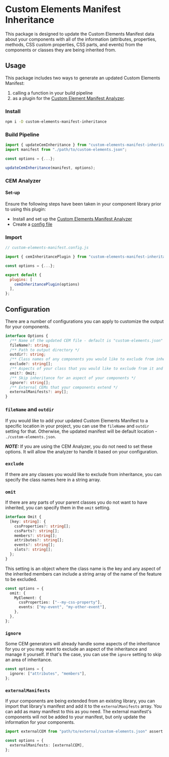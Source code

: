 # Custom Elements Manifest Inheritance

This package is designed to update the Custom Elements Manifest data about your components with all of the information (attributes, properties, methods, CSS custom properties, CSS parts, and events) from the components or classes they are being inherited from.

## Usage

This package includes two ways to generate an updated Custom Elements Manifest:

1. calling a function in your build pipeline
2. as a plugin for the [Custom Element Manifest Analyzer](https://custom-elements-manifest.open-wc.org/).

### Install

```bash
npm i -D custom-elements-manifest-inheritance
```

### Build Pipeline

```js
import { updateCemInheritance } from "custom-elements-manifest-inheritance";
import manifest from "./path/to/custom-elements.json";

const options = {...};

updateCemInheritance(manifest, options);
```

### CEM Analyzer

#### Set-up

Ensure the following steps have been taken in your component library prior to using this plugin:

- Install and set up the [Custom Elements Manifest Analyzer](https://custom-elements-manifest.open-wc.org/analyzer/getting-started/)
- Create a [config file](https://custom-elements-manifest.open-wc.org/analyzer/config/#config-file)

### Import

```js
// custom-elements-manifest.config.js

import { cemInheritancePlugin } from "custom-elements-manifest-inheritance";

const options = {...};

export default {
  plugins: [
    cemInheritancePlugin(options)
  ],
};
```

## Configuration

There are a number of configurations you can apply to customize the output for your components.

```ts
interface Options {
  /** Name of the updated CEM file - default is "custom-elements.json" */
  fileName?: string;
  /** Path to output directory */
  outdir?: string;
  /** Class names of any components you would like to exclude from inheritance */
  exclude?: string[];
  /** Aspects of your class that you would like to exclude from it and its children */
  omit?: Omit;
  /** Skip inheritance for an aspect of your components */
  ignore?: string[];
  /** External CEMs that your components extend */
  externalManifests?: any[];
}
```

### `fileName` and `outdir`

If you would like to add your updated Custom Elements Manifest to a specific location in your project, you can use the `fileName` and `outdir` setting for that. Otherwise, the updated manifest will be default location - `./custom-elements.json`.

**_NOTE:_** If you are using the CEM Analyzer, you do not need to set these options. It will allow the analyzer to handle it based on your configuration.

### `exclude`

If there are any classes you would like to exclude from inheritance, you can specify the class names here in a string array.

### `omit`

If there are any parts of your parent classes you do not want to have inherited, you can specify them in the `omit` setting.

```ts
interface Omit {
  [key: string]: {
    cssProperties?: string[];
    cssParts?: string[];
    members?: string[];
    attributes?: string[];
    events?: string[];
    slots?: string[];
  };
}
```

This setting is an object where the class name is the key and any aspect of the inherited members can include a string array of the name of the feature to be excluded.

```ts
const options = {
  omit: {
    MyElement: {
      cssProperties: ["--my-css-property"],
      events: ["my-event", "my-other-event"],
    },
  },
};
```

### `ignore`

Some CEM generators will already handle some aspects of the inheritance for you or you may want to exclude an aspect of the inheritance and manage it yourself. If that's the case, you can use the `ignore` setting to skip an area of inheritance.

```ts
const options = {
  ignore: ["attributes", "members"],
};
```

### `externalManifests`

If your components are being extended from an existing library, you can import that library's manifest and add it to the `externalManifests` array. You can add as many manifest to this as you need. The external manifest's components will not be added to your manifest, but only update the information for your components.

```ts
import externalCEM from "path/to/external/custom-elements.json" assert { type: "json" };

const options = {
  externalManifests: [externalCEM],
};
```
